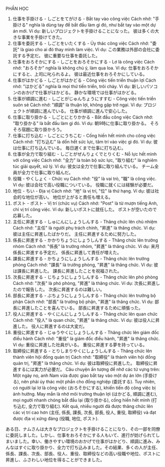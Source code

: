 PHẦN HỌC
1. 仕事を手掛ける - しごとをてがける - Bắt tay vào công việc
Cách nhớ: "手掛ける" nghĩa là dùng tay để bắt đầu làm gì đó, như bắt tay vào một dự án mới.
Ví dụ:
新しいプロジェクトを手掛けることになった。
彼は多くの大きな事業を手掛けてきた。
2. 仕事を委託する - しごとをいたくする - Ủy thác công việc
Cách nhớ: "委託" là giao cho ai đó thay mình làm việc.
Ví dụ:
この業務は外部の会社に委託する予定だ。
彼に重要な仕事を委託した。
3. 仕事をおろそかにする - しごとをおろそかにする - Lơ là công việc
Cách nhớ: "おろそか" nghĩa là không chú ý, làm qua loa.
Ví dụ:
仕事をおろそかにすると、上司に叱られるよ。
彼は最近仕事をおろそかにしている。
4. 仕事がはかどる - しごとがはかどる - Công việc tiến triển thuận lợi
Cách nhớ: "はかどる" nghĩa là mọi thứ tiến triển, trôi chảy.
Ví dụ:
新しいパソコンのおかげで仕事がはかどる。
静かな環境では仕事がはかどる。
5. 仕事が順調に進む - しごとがじゅんちょうにすすむ - Công việc tiến triển suôn sẻ
Cách nhớ: "順調" là thuận lợi, không gặp trở ngại.
Ví dụ:
プロジェクトが順調に進んでいる。
仕事が順調に進んで安心した。
6. 仕事に取り掛かる - しごとにとりかかる - Bắt đầu công việc
Cách nhớ: "取り掛かる" là bắt đầu làm gì đó.
Ví dụ:
朝9時に仕事に取り掛かる。
そろそろ宿題に取り掛かろう。
7. 仕事に打ち込む - しごとにうちこむ - Cống hiến hết mình cho công việc
Cách nhớ: "打ち込む" là dồn hết sức lực, tâm trí vào việc gì đó.
Ví dụ:
彼は仕事に打ち込んでいる。
毎日遅くまで仕事に打ち込む。
8. 仕事が全力で取り組む - しごとがぜんりょくでとりくむ - Nỗ lực hết mình với công việc
Cách nhớ: "全力" là toàn bộ sức lực, "取り組む" là nghiêm túc giải quyết, xử lý.
Ví dụ:
彼女は全力で仕事に取り組んでいる。
チーム全員が全力で仕事に取り組んだ。
9. 役職 - やくしょく - Chức vụ
Cách nhớ: "役" là vai trò, "職" là công việc.
Ví dụ:
彼は会社で高い役職についている。
役職に就くには経験が必要だ。
10. 地位 - ちい - Địa vị
Cách nhớ: "地" là vị trí, "位" là thứ hạng.
Ví dụ:
彼は社会的な地位が高い。
地位が上がると責任も増える。
11. ポスト - ポスト - Vị trí (chức vụ)
Cách nhớ: "Post" là từ mượn tiếng Anh, chỉ vị trí công việc.
Ví dụ:
新しいポストに就任した。
ポストが空いたので応募した。
12. 主任に昇進する - しゅにんにしょうしんする - Thăng chức lên chủ nhiệm
Cách nhớ: "主任" là người phụ trách chính, "昇進" là thăng chức.
Ví dụ:
彼は主任に昇進したばかりだ。
主任に昇進するために努力した。
13. 係長に昇進する - かかりちょうにしょうしんする - Thăng chức lên trưởng nhóm
Cách nhớ: "係長" là trưởng nhóm, "昇進" là thăng chức.
Ví dụ:
来月係長に昇進する予定だ。
係長に昇進して責任が増えた。
14. 課長に昇進する - かちょうにしょうしんする - Thăng chức lên trưởng phòng
Cách nhớ: "課長" là trưởng phòng, "昇進" là thăng chức.
Ví dụ:
彼は課長に昇進した。
課長に昇進したことを祝福された。
15. 次長に昇進する - じちょうにしょうしんする - Thăng chức lên phó phòng
Cách nhớ: "次長" là phó phòng, "昇進" là thăng chức.
Ví dụ:
次長に昇進したので報告した。
次長に昇進するのは難しい。
16. 部長に昇進する - ぶちょうにしょうしんする - Thăng chức lên trưởng bộ phận
Cách nhớ: "部長" là trưởng bộ phận, "昇進" là thăng chức.
Ví dụ:
部長に昇進したことを喜んでいる。
部長に昇進するために頑張った。
17. 役人に昇進する - やくにんにしょうしんする - Thăng chức lên quan chức
Cách nhớ: "役人" là quan chức, "昇進" là thăng chức.
Ví dụ:
彼は役人に昇進した。
役人に昇進するのは大変だ。
18. 重役に昇進する - じゅうやくにしょうしんする - Thăng chức lên giám đốc điều hành
Cách nhớ: "重役" là giám đốc điều hành, "昇進" là thăng chức.
Ví dụ:
重役に昇進した社員がいる。
重役に昇進する夢を持っている。
19. 取締役に昇進する - とりしまりやくにしょうしんする - Thăng chức lên thành viên hội đồng quản trị
Cách nhớ: "取締役" là thành viên hội đồng quản trị, "昇進" là thăng chức.
Ví dụ:
彼は取締役に昇進した。
取締役に昇進するには実力が必要だ。
Câu chuyện ấn tượng để nhớ các từ vựng trên:
Một ngày nọ, anh Nam vừa được giao bắt tay vào một dự án lớn (手掛ける), nên phải ủy thác một phần cho đồng nghiệp (委託する). Tuy nhiên, có người lại lơ là công việc (おろそかにする), khiến tiến độ công việc bị ảnh hưởng. May mắn là nhờ môi trường thuận lợi (はかどる, 順調に進む), mọi người nhanh chóng bắt đầu lại (取り掛かる), cống hiến hết mình (打ち込む, 全力で取り組む). Kết quả, nhiều người đã được thăng chức lên các vị trí cao hơn (主任, 係長, 課長, 次長, 部長, 役人, 重役, 取締役) và đạt được địa vị xứng đáng (役職, 地位, ポスト).

ある日、ナムさんは大きなプロジェクトを手掛けることになり、その一部を同僚に委託しました。しかし、仕事をおろそかにする人もいて、進行が妨げられてしまいました。幸い、働きやすい環境のおかげで仕事がはかどり、順調に進み、みんなはすぐに取り掛かり、全力で打ち込みました。その結果、多くの人が主任、係長、課長、次長、部長、役人、重役、取締役などの高い役職や地位、ポストに昇進し、ふさわしい地位を得ることができました。


